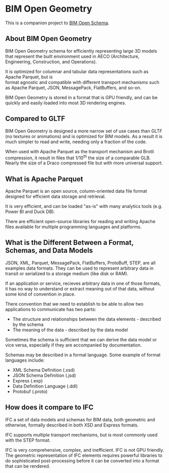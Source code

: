 # BIM Open Geometry

This is a companion project to [BIM Open Schema](https://github.com/ara3d/bim-open-schema). 

## About BIM Open Geometry

BIM Open Geometry schema for efficiently representing large 3D models that represent the built environment used in 
AECO (Architecture, Engineering, Construction, and Operations).

It is optimized for columnar and tabular data representations such as Apache Parquet, but is   
format agnostic and compatible with different transport mechanisms such as Apache Parquet, JSON, MessagePack, FlatBuffers, and so-on.

BIM Open Geometry is stored in a format that is GPU friendly, and can be quickly and easily loaded into most 3D rendering engines.

## Compared to GLTF

BIM Open Geometry is designed a more narrow set of use cases than GLTF (no textures or animations) and is optimized for BIM models. 
As a result it is much simpler to read and write, needing only a fraction of the code. 

When used with Apache Parquet as the transport mechanism and Brotli compression, it result in files that 1/10<sup>th</sup> the size of a comparable 
GLB. Nearly the size of a Draco compressed file but with more universal support.  

## What is Apache Parquet

Apache Parquet is an open source, column-oriented data file format designed for efficient data storage and retrieval. 

It is very efficient, and can be loaded "as-is" with many analytics tools (e.g. Power BI and Duck DB).

There are efficient open-source libraries for reading and writing Apache files available for multiple programming languages
and platforms.  

## What is the Different Between a Format, Schemas, and Data Models

JSON, XML, Parquet, MessagePack, FlatBuffers, ProtoBuff, STEP, are all examples data formats. 
They can be used to represent arbitrary data in transit or serialized to a storage medium (like disk or RAM).

If an application or service, recieves arbitrary data in one of those formats, it has no way to understand or extract meaning out 
of that data, without some kind of convention in place. 

There convention that we need to establish to be able to allow two applications to communicate has two parts:
- The structure and relationships between the data elements - described by the schema
- The meaning of the data - described by the data model

Sometimes the schema is sufficient that we can derive the data model or vice versa, especially if they are  accompanied by 
documentation. 

Schemas may be described in a formal language. Some example of format languages include:
- XML Schema Definition (.xsd)
- JSON Schema Definition (.jsd)
- Express (.exp)
- Data Definition Language (.ddl)
- Protobuf (.proto)

## How does it compare to IFC 

IFC a set of data models and schemas for BIM data, both geometric and otherwise, formally described in both XSD and Express formats. 

IFC supports multiple transport mechanisms, but is most commonly used with the STEP format.  

IFC is very comprehensive, complex, and inefficient. IFC is not GPU friendly. The geometric representation of IFC elements requires 
powerful libraries to do sophisticated post-processing before it can be converted into a format that can be rendered.   
 
